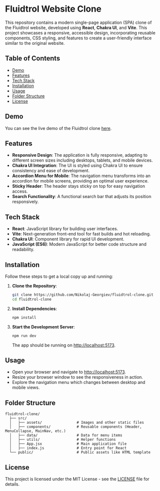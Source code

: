 # Fluidtrol Website Clone

This repository contains a modern single-page application (SPA) clone of the Fluidtrol website, developed using **React**, **Chakra UI**, and **Vite**. This project showcases a responsive, accessible design, incorporating reusable components, CSS styling, and features to create a user-friendly interface similar to the original website.

## Table of Contents

- [Demo](#demo)
- [Features](#features)
- [Tech Stack](#tech-stack)
- [Installation](#installation)
- [Usage](#usage)
- [Folder Structure](#folder-structure)
- [License](#license)

## Demo

You can see the live demo of the Fluidtrol clone [here](https://fluidtrol-clone.netlify.app/).

## Features

- **Responsive Design**: The application is fully responsive, adapting to different screen sizes including desktops, tablets, and mobile devices.
- **Chakra UI Integration**: The UI is styled using Chakra UI to ensure consistency and ease of development.
- **Accordion Menu for Mobile**: The navigation menu transforms into an accordion for mobile screens, providing an optimal user experience.
- **Sticky Header**: The header stays sticky on top for easy navigation access.
- **Search Functionality**: A functional search bar that adjusts its position responsively.

## Tech Stack

- **React**: JavaScript library for building user interfaces.
- **Vite**: Next-generation front-end tool for fast builds and hot reloading.
- **Chakra UI**: Component library for rapid UI development.
- **JavaScript (ES6)**: Modern JavaScript for better code structure and readability.

## Installation

Follow these steps to get a local copy up and running:

1. **Clone the Repository**:

   ```bash
   git clone https://github.com/Nikolaj-Georgiev/fluidtrol-clone.git
   cd fluidtrol-clone
   ```

2. **Install Dependencies**:

   ```bash
   npm install
   ```

3. **Start the Development Server**:

   ```bash
   npm run dev
   ```

   The app should be running on [http://localhost:5173](http://localhost:5173).

## Usage

- Open your browser and navigate to [http://localhost:5173](http://localhost:5173).
- Resize your browser window to see the responsiveness in action.
- Explore the navigation menu which changes between desktop and mobile views.

## Folder Structure

```
fluidtrol-clone/
  ├── src/
  │   ├── assets/                # Images and other static files
  │   ├── components/            # Reusable components (Header, MenuCollapse, MainNav, etc.)
  │   ├── data/                  # Data for menu items
  │   ├── utils/                 # Helper functions
  │   ├── App.jsx                # Main application file
  │   ├── index.js               # Entry point for React
  └── public/                    # Public assets like HTML template
```

## License

This project is licensed under the MIT License - see the [LICENSE](LICENSE) file for details.
